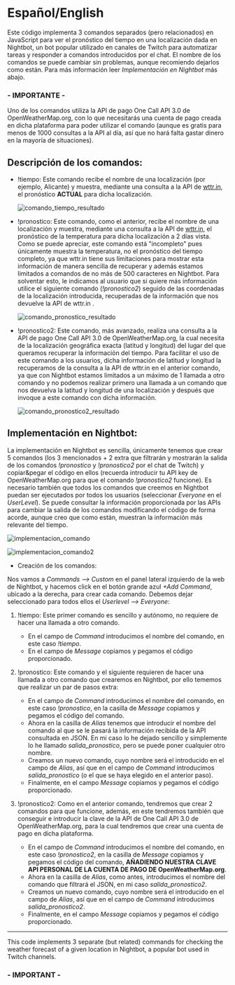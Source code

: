# Español/English

Este código implementa 3 comandos separados (pero relacionados) en JavaScript para ver el pronóstico del tiempo en una localización dada en Nightbot, un bot popular utilizado en canales de Twitch para automatizar tareas y responder a comandos introducidos por el chat.
El nombre de los comandos se puede cambiar sin problemas, aunque recomiendo dejarlos como están. Para más información leer *Implementación en Nightbot* más abajo.

### - IMPORTANTE -

Uno de los comandos utiliza la API de pago One Call API 3.0 de OpenWeatherMap.org, con lo que necesitarás una cuenta de pago creada en dicha plataforma para poder utilizar el comando (aunque es gratis para menos de 1000 consultas a la API al día, así que no hará falta gastar dinero en la mayoría de situaciones).

## Descripción de los comandos:

  - !tiempo: Este comando recibe el nombre de una localización (por ejemplo, Alicante) y muestra, mediante una consulta a la API de [wttr.in](https://github.com/chubin/wttr.in), el pronóstico **ACTUAL** para dicha localización.

    ![comando_tiempo_resultado](https://i.imgur.com/1G5FttP.png)

  - !pronostico: Este comando, como el anterior, recibe el nombre de una localización y muestra, mediante una consulta a la API de [wttr.in](https://github.com/chubin/wttr.in), el pronóstico de la temperatura para dicha localización a 2 días vista. Como se puede apreciar, este comando está "incompleto" pues únicamente muestra la temperatura, no el pronóstico del tiempo completo, ya que wttr.in tiene sus limitaciones para mostrar esta información de manera sencilla de recuperar y además estamos limitados a comandos de no más de 500 caracteres en Nightbot. Para solventar esto, le indicamos al usuario que si quiere más información utilice el siguiente comando (*!pronostico2*) seguido de las coordenadas de la localización introducida, recuperadas de la información que nos devuelve la API de wttr.in .
    
    ![comando_pronostico_resultado](https://i.imgur.com/CS7esXR.png)

  - !pronostico2: Este comando, más avanzado, realiza una consulta a la API de pago One Call API 3.0 de OpenWeatherMap.org, la cual necesita de la localización geográfica exacta (latitud y longitud) del lugar del que queramos recuperar la información del tiempo. Para facilitar el uso de este comando a los usuarios, dicha información de latitud y longitud la recuperamos de la consulta a la API de wttr.in en el anterior comando, ya que con Nightbot estamos limitados a un máximo de 1 llamada a otro comando y no podemos realizar primero una llamada a un comando que nos devuelva la latitud y longitud de una localización y después que invoque a este comando con dicha información.
    
    ![comando_pronostico2_resultado](https://i.imgur.com/DckxnVE.png) 

## Implementación en Nightbot:

La implementación en Nightbot es sencilla, únicamente tenemos que crear 5 comandos (los 3 mencionados + 2 extra que filtrarán y mostrarán la salida de los comandos *!pronostico* y *!pronostico2* por el chat de Twitch) y copiar&pegar el código en ellos (recuerda introducir tu API key de OpenWeatherMap.org para que el comando *!pronostico2* funcione). Es necesario también que todos los comandos que creemos en Nightbot puedan ser ejecutados por todos los usuarios (seleccionar *Everyone* en el *UserLevel*).
Se puede consultar la información proporcionada por las APIs para cambiar la salida de los comandos modificando el código de forma acorde, aunque creo que como están, muestran la información más relevante del tiempo.

![implementacion_comando](https://i.imgur.com/sr8LPeR.png)

![implementacion_comando2](https://i.imgur.com/bFMWB0O.png)

- Creación de los comandos:

Nos vamos a *Commands --> Custom* en el panel lateral izquierdo de la web de Nightbot, y hacemos click en el botón grande azul *+Add Command*, ubicado a la derecha, para crear cada comando. Debemos dejar seleccionado para todos ellos el *Userlevel --> Everyone*:

  1. !tiempo: Este primer comando es sencillo y autónomo, no requiere de hacer una llamada a otro comando.
     - En el campo de *Command* introducimos el nombre del comando, en este caso *!tiempo*.
     - En el campo de *Message* copiamos y pegamos el código proporcionado.
  
  2. !pronostico: Este comando y el siguiente requieren de hacer una llamada a otro comando que crearemos en Nightbot, por ello tememos que realizar un par de pasos extra:
     - En el campo de *Command* introducimos el nombre del comando, en este caso *!pronostico*, en la casilla de *Message* copiamos y pegamos el código del comando.
     - Ahora en la casilla de *Alias* tenemos que introducir el nombre del comando al que se le pasará la información recibida de la API consultada en JSON. En mi caso lo he dejado sencillo y simplemente lo he llamado *salida_pronostico*, pero se puede poner cualquier otro nombre.
     - Creamos un nuevo comando, cuyo nombre será el introducido en el campo de *Alias*, así que en el campo de *Command* introducimos *salida_pronostico* (o el que se haya elegido en el anterior paso).
     - Finalmente, en el campo *Message* copiamos y pegamos el código proporcionado.
  
  3. !pronostico2: Como en el anterior comando, tendremos que crear 2 comandos para que funcione, además, en este tendremos también que conseguir e introducir la clave de la API de One Call API 3.0 de OpenWeatherMap.org, para la cual tendremos que crear una cuenta de pago en dicha plataforma.
     - En el campo de *Command* introducimos el nombre del comando, en este caso *!pronostico2*, en la casilla de *Message* copiamos y pegamos el código del comando, **AÑADIENDO NUESTRA CLAVE API PERSONAL DE LA CUENTA DE PAGO DE OpenWeatherMap.org**.
     - Ahora en la casilla de *Alias*, como antes, introducimos el nombre del comando que filtrará el JSON, en mi caso *salida_pronostico2*.
     - Creamos un nuevo comando, cuyo nombre será el introducido en el campo de *Alias*, así que en el campo de *Command* introducimos *salida_pronostico2*.
     - Finalmente, en el campo *Message* copiamos y pegamos el código proporcionado.

----------------

This code implements 3 separate (but related) commands for checking the weather forecast of a given location in Nightbot, a popular bot used in Twitch channels.

### - IMPORTANT -
